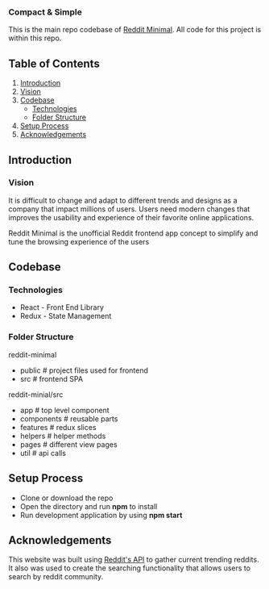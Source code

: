 
### Compact & Simple
This is the main repo codebase of [Reddit Minimal](https://jovial-kare-0edb36.netlify.app/?#/). All code for this project is within this repo.

## Table of Contents
1. [Introduction](#introduction)
  1. [Vision](#vision)
2. [Codebase](#codebase)
    - [Technologies](#technologies)
    - [Folder Structure](#structure)
3. [Setup Process](#setup)
4. [Acknowledgements](#acknowledgements)

## Introduction <a id="introduction"></a>
### Vision <a id="vision"></a>
It is difficult to change and adapt to different trends and designs as a company that impact millions of users. Users need modern changes that improves the usability and experience of their favorite online applications.

Reddit Minimal is the unofficial Reddit frontend app concept to simplify and tune the browsing experience of the users

## Codebase <a id="codebase"></a>
### Technologies <a id="technologies"></a>
- React - Front End Library
- Redux - State Management

### Folder Structure <a id="structure"></a>
reddit-minimal 
  - public # project files used for frontend
  - src # frontend SPA
  
reddit-minial/src
  * app         # top level component
  * components  # reusable parts
  * features    # redux slices
  * helpers     # helper methods 
  * pages       # different view pages
  * util        # api calls

## Setup Process <a id="setup"></a>
* Clone or download the repo
* Open the directory and run **npm** to install
* Run development application by using **npm start**

## Acknowledgements <a id="acknowledgements"></a>
This website was built using [Reddit's API](https://www.reddit.com/dev/api/) to gather current trending reddits. It also was used to create the searching functionality that allows users to search by reddit community.

